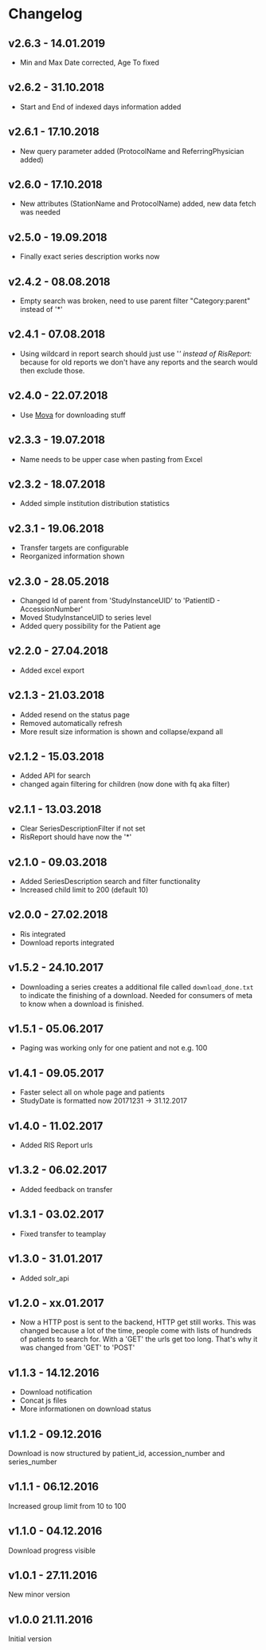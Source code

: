 # Changelog

## v2.6.3 - 14.01.2019
 * Min and Max Date corrected, Age To fixed

## v2.6.2 - 31.10.2018
 * Start and End of indexed days information added

## v2.6.1 - 17.10.2018
 * New query parameter added (ProtocolName and ReferringPhysician added)

## v2.6.0 - 17.10.2018
 * New attributes (StationName and ProtocolName) added, new data fetch was needed

## v2.5.0 - 19.09.2018
 * Finally exact series description works now

## v2.4.2 - 08.08.2018
 * Empty search was broken, need to use parent filter "Category:parent" instead
   of '*'

## v2.4.1 - 07.08.2018
 * Using wildcard in report search should just use '*' instead of RisReport:*
   because for old reports we don't have any reports and the search would then
   exclude those.

## v2.4.0 - 22.07.2018
 * Use [Mova](https://github.com/joshy/mova) for downloading stuff

## v2.3.3 - 19.07.2018
 * Name needs to be upper case when pasting from Excel

## v2.3.2 - 18.07.2018
 * Added simple institution distribution statistics

## v2.3.1 - 19.06.2018
 * Transfer targets are configurable
 * Reorganized information shown

## v2.3.0 - 28.05.2018
 * Changed Id of parent from 'StudyInstanceUID' to 'PatientID - AccessionNumber'
 * Moved StudyInstanceUID to series level
 * Added query possibility for the Patient age

## v2.2.0 - 27.04.2018
 * Added excel export

## v2.1.3 - 21.03.2018
 * Added resend on the status page
 * Removed automatically refresh
 * More result size information is shown and collapse/expand all

## v2.1.2 - 15.03.2018
 * Added API for search
 * changed again filtering for children (now done with fq aka filter)

## v2.1.1 - 13.03.2018
 * Clear SeriesDescriptionFilter if not set
 * RisReport should have now the '*'

## v2.1.0 - 09.03.2018
 * Added SeriesDescription search and filter functionality
 * Increased child limit to 200 (default 10)

## v2.0.0 - 27.02.2018
 * Ris integrated
 * Download reports integrated

## v1.5.2 - 24.10.2017
 * Downloading a series creates a additional file called `download_done.txt`
   to indicate the finishing of a download. Needed for consumers of meta to
   know when a download is finished.

## v1.5.1 - 05.06.2017
 * Paging was working only for one patient and not e.g. 100

## v1.4.1 - 09.05.2017
 * Faster select all on whole page and patients
 * StudyDate is formatted now 20171231 -> 31.12.2017

## v1.4.0 - 11.02.2017
 * Added RIS Report urls

## v1.3.2 - 06.02.2017
 * Added feedback on transfer

## v1.3.1 - 03.02.2017
 * Fixed transfer to teamplay

## v1.3.0 - 31.01.2017
 * Added solr_api

## v1.2.0 - xx.01.2017
 * Now a HTTP post is sent to the backend, HTTP get still works. This was
   changed because a lot of the time, people come with lists of hundreds of
   patients to search for. With a 'GET' the urls get too long. That's why
   it was changed from 'GET' to 'POST'

## v1.1.3 - 14.12.2016
 * Download notification
 * Concat js files
 * More informationen on download status

## v1.1.2 - 09.12.2016
Download is now structured by patient_id, accession_number and series_number

## v1.1.1 - 06.12.2016
Increased group limit from 10 to 100

## v1.1.0 - 04.12.2016
Download progress visible

## v1.0.1 - 27.11.2016
New minor version

## v1.0.0 21.11.2016
Initial version
